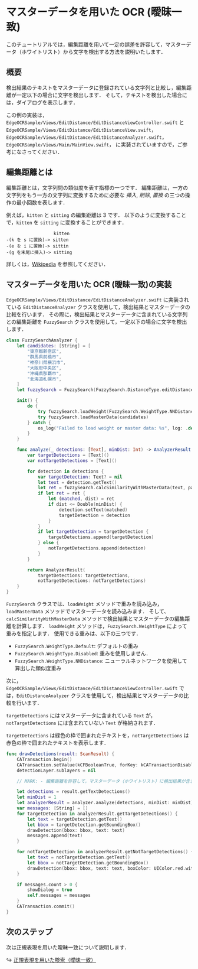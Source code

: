 # マスターデータを用いた OCR (曖昧一致)

このチュートリアルでは，編集距離を用いて一定の誤差を許容して，マスターデータ（ホワイトリスト）から文字を検出する方法を説明いたします．

## 概要

検出結果のテキストをマスターデータに登録されている文字列と比較し，編集距離が一定以下の場合に文字を検出します．
そして，テキストを検出した場合には，ダイアログを表示します．

この例の実装は，
`EdgeOCRSample/Views/EditDistance/EditDistanceViewController.swift` と
`EdgeOCRSample/Views/EditDistance/EditDistanceView.swift`，
`EdgeOCRSample/Views/EditDistance/EditDistanceAnalyzer.swift`，
`EdgeOCRSample/Views/Main/MainView.swift`，
に実装されていますので，ご参考になさってください．

## 編集距離とは

編集距離とは，文字列間の類似度を表す指標の一つです．
編集距離は，一方の文字列をもう一方の文字列に変換するために必要な _挿入_, _削除_, _置換_ の三つの操作の最小回数を表します．

例えば，`kitten` と `sitting` の編集距離は 3 です．
以下のように変換することで，`kitten` を `sitting` に変換することができます．

```
                  kitten
-(k を s に置換)-> sitten
-(e を i に置換)-> sittin
-(g を末尾に挿入)-> sitting
```

詳しくは，[Wikipedia](https://ja.wikipedia.org/wiki/%E7%B7%A8%E9%9B%86%E8%B7%9D%E9%9B%A2) を参照してください．

## マスターデータを用いた OCR (曖昧一致)の実装

`EdgeOCRSample/Views/EditDistance/EditDistanceAnalyzer.swift` に実装されている `EditDistanceAnalyzer` クラスを使用して，検出結果とマスターデータの比較を行います．
その際に，検出結果とマスターデータに含まれている文字列との編集距離を `FuzzySearch` クラスを使用して，一定以下の場合に文字を検出します．

```swift
class FuzzySearchAnalyzer {
    let candidates: [String] = [
        "東京都新宿区",
        "群馬県前橋市",
        "神奈川県横浜市",
        "大阪府中央区",
        "沖縄県那覇市",
        "北海道札幌市",
    ]
    let fuzzySearch = FuzzySearch(FuzzySearch.DistanceType.editDistance)

    init() {
        do {
            try fuzzySearch.loadWeight(FuzzySearch.WeightType.NNDistance)
            try fuzzySearch.loadMasterData(candidates)
        } catch {
            os_log("Failed to load weight or master data: %s", log: .default, type: .error, error.localizedDescription)
        }
    }

    func analyze(_ detections: [Text], minDist: Int) -> AnalyzerResult {
        var targetDetections = [Text]()
        var notTargetDetections = [Text]()

        for detection in detections {
            var targetDetection: Text? = nil
            let text = detection.getText()
            let ret = fuzzySearch.calcSimilarityWithMasterData(text, parallel: true, normalized: false)
            if let ret = ret {
                let (matched, dist) = ret
                if dist <= Double(minDist) {
                    detection.setText(matched)
                    targetDetection = detection
                }
            }
            if let targetDetection = targetDetection {
                targetDetections.append(targetDetection)
            } else {
                notTargetDetections.append(detection)
            }
        }

        return AnalyzerResult(
            targetDetections: targetDetections,
            notTargetDetections: notTargetDetections)
    }
}
```

`FuzzySearch` クラスでは、`loadWeight` メソッドで重みを読み込み，`loadMasterData` メソッドでマスターデータを読み込みます．
そして、`calcSimilarityWithMasterData` メソッドで検出結果とマスターデータの編集距離を計算します．
`loadWeight` メソッドは，`FuzzySearch.WeightType` によって重みを指定します．
使用できる重みは、以下の三つです．

- `FuzzySearch.WeightType.Default`: デフォルトの重み
- `FuzzySearch.WeightType.Disabled`: 重みを使用しません．
- `FuzzySearch.WeightType.NNDistance`: ニューラルネットワークを使用して算出した類似度重み

次に，`EdgeOCRSample/Views/EditDistance/EditDistanceViewController.swift` では，`EditDistanceAnalyzer` クラスを使用して，検出結果とマスターデータの比較を行います．

`targetDetections` にはマスターデータに含まれている `Text` が，`notTargetDetections` には含まれていない `Text` が格納されます．

`targetDetections` は緑色の枠で囲まれたテキストを，`notTargetDetections` は赤色の枠で囲まれたテキストを表示します．

```swift
func drawDetections(result: ScanResult) {
    CATransaction.begin()
    CATransaction.setValue(kCFBooleanTrue, forKey: kCATransactionDisableActions)
    detectionLayer.sublayers = nil

    // MARK: - 編集距離を許容して，マスターデータ（ホワイトリスト）に検出結果が含まれているかを判定

    let detections = result.getTextDetections()
    let minDist = 1
    let analyzerResult = analyzer.analyze(detections, minDist: minDist)
    var messages: [String] = []
    for targetDetection in analyzerResult.getTargetDetections() {
        let text = targetDetection.getText()
        let bbox = targetDetection.getBoundingBox()
        drawDetection(bbox: bbox, text: text)
        messages.append(text)
    }

    for notTargetDetection in analyzerResult.getNotTargetDetections() {
        let text = notTargetDetection.getText()
        let bbox = notTargetDetection.getBoundingBox()
        drawDetection(bbox: bbox, text: text, boxColor: UIColor.red.withAlphaComponent(0.5).cgColor)
    }

    if messages.count > 0 {
        showDialog = true
        self.messages = messages
    }
    CATransaction.commit()
}
```

## 次のステップ

次は正規表現を用いた曖昧一致について説明します．

↪️ [正規表現を用いた検索（曖昧一致）](15-fuzzy-regex.md)
